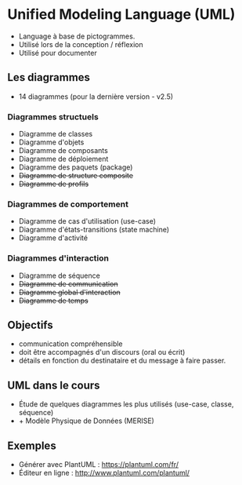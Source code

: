 # Unified Modeling Language (UML)

* Language à base de pictogrammes.
* Utilisé lors de la conception / réflexion
* Utilisé pour documenter

## Les diagrammes

* 14 diagrammes (pour la dernière version - v2.5)

### Diagrammes structuels

* Diagramme de classes
* Diagramme d'objets
* Diagramme de composants
* Diagramme de déploiement
* Diagramme des paquets (package)
* ~~Diagramme de structure composite~~
* ~~Diagramme de profils~~

### Diagrammes de comportement

* Diagramme de cas d'utilisation (use-case)
* Diagramme d'états-transitions (state machine)
* Diagramme d'activité

### Diagrammes d'interaction

* Diagramme de séquence
* ~~Diagramme de communication~~
* ~~Diagramme global d'interaction~~
* ~~Diagramme de temps~~

## Objectifs

* communication compréhensible
* doit être accompagnés d'un discours (oral ou écrit)
* détails en fonction du destinataire et du message à faire passer.

## UML dans le cours

* Étude de quelques diagrammes les plus utilisés (use-case, classe, séquence)
* \+ Modèle Physique de Données (MERISE)

## Exemples

* Générer avec PlantUML : https://plantuml.com/fr/
* Éditeur en ligne : http://www.plantuml.com/plantuml/
